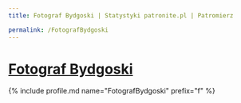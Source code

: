 ```yaml
---
title: Fotograf Bydgoski | Statystyki patronite.pl | Patromierz

permalink: /FotografBydgoski
---
```


# [Fotograf Bydgoski](https://patronite.pl/FotografBydgoski)

{% include profile.md name="FotografBydgoski" prefix="f" %}
